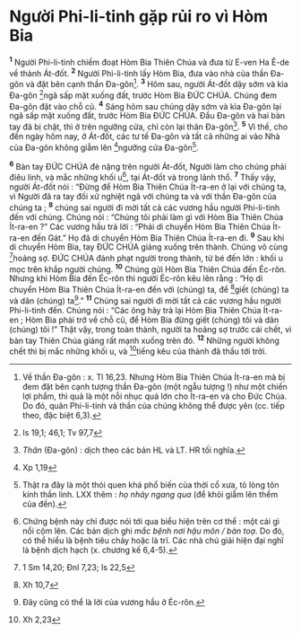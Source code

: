 # Người Phi-li-tinh gặp rủi ro vì Hòm Bia
<sup><b>1</b></sup> Người Phi-li-tinh chiếm đoạt Hòm Bia Thiên Chúa và đưa từ E-ven Ha Ê-de về thành Át-đốt. <sup><b>2</b></sup> Người Phi-li-tinh lấy Hòm Bia, đưa vào nhà của thần Đa-gôn và đặt bên cạnh thần Đa-gôn[^1]. <sup><b>3</b></sup> Hôm sau, người Át-đốt dậy sớm và kìa Đa-gôn [^1*]ngã sấp mặt xuống đất, trước Hòm Bia ĐỨC CHÚA. Chúng đem Đa-gôn đặt vào chỗ cũ. <sup><b>4</b></sup> Sáng hôm sau chúng dậy sớm và kìa Đa-gôn lại ngã sấp mặt xuống đất, trước Hòm Bia ĐỨC CHÚA. Đầu Đa-gôn và hai bàn tay đã bị chặt, thì ở trên ngưỡng cửa, chỉ còn lại thân Đa-gôn[^2]. <sup><b>5</b></sup> Vì thế, cho đến ngày hôm nay, ở Át-đốt, các tư tế Đa-gôn và tất cả những ai vào Nhà của Đa-gôn không giẫm lên [^2*]ngưỡng cửa Đa-gôn[^3].

<sup><b>6</b></sup> Bàn tay ĐỨC CHÚA đè nặng trên người Át-đốt, Người làm cho chúng phải điêu linh, và mắc những khối u[^4], tại Át-đốt và trong lãnh thổ. <sup><b>7</b></sup> Thấy vậy, người Át-đốt nói : “Đừng để Hòm Bia Thiên Chúa Ít-ra-en ở lại với chúng ta, vì Người đã ra tay đối xử nghiệt ngã với chúng ta và với thần Đa-gôn của chúng ta ; <sup><b>8</b></sup> chúng sai người đi mời tất cả các vương hầu người Phi-li-tinh đến với chúng. Chúng nói : “Chúng tôi phải làm gì với Hòm Bia Thiên Chúa Ít-ra-en ?” Các vương hầu trả lời : “Phải di chuyển Hòm Bia Thiên Chúa Ít-ra-en đến Gát.” Họ đã di chuyển Hòm Bia Thiên Chúa Ít-ra-en đi. <sup><b>9</b></sup> Sau khi di chuyển Hòm Bia, tay ĐỨC CHÚA giáng xuống trên thành. Chúng vô cùng [^3*]hoảng sợ. ĐỨC CHÚA đánh phạt người trong thành, từ bé đến lớn : khối u mọc trên khắp người chúng. <sup><b>10</b></sup> Chúng gửi Hòm Bia Thiên Chúa đến Éc-rôn. Nhưng khi Hòm Bia đến Éc-rôn thì người Éc-rôn kêu lên rằng : “Họ di chuyển Hòm Bia Thiên Chúa Ít-ra-en đến với (chúng) ta, để [^4*]giết (chúng) ta và dân (chúng) ta[^5].” <sup><b>11</b></sup> Chúng sai người đi mời tất cả các vương hầu người Phi-li-tinh đến. Chúng nói : “Các ông hãy trả lại Hòm Bia Thiên Chúa Ít-ra-en ; Hòm Bia phải trở về chỗ cũ, để Hòm Bia đừng giết (chúng) tôi và dân (chúng) tôi !” Thật vậy, trong toàn thành, người ta hoảng sợ trước cái chết, vì bàn tay Thiên Chúa giáng rất mạnh xuống trên đó. <sup><b>12</b></sup> Những người không chết thì bị mắc những khối u, và [^5*]tiếng kêu của thành đã thấu tới trời.

[^1]: Về thần Đa-gôn : x. Tl 16,23. Nhưng Hòm Bia Thiên Chúa Ít-ra-en mà bị đem đặt bên cạnh tượng thần Đa-gôn (một ngẫu tượng !) như một chiến lợi phẩm, thì quả là một nỗi nhục quá lớn cho Ít-ra-en và cho Đức Chúa. Do đó, quân Phi-li-tinh và thần của chúng không thể được yên (cc. tiếp theo, đặc biệt 6,3).
[^2]: <i>Thân</i> (Đa-gôn) : dịch theo các bản HL và LT. HR tối nghĩa.
[^3]: Thật ra đây là một thói quen khá phổ biến của thời cổ xưa, tỏ lòng tôn kính thần linh. LXX thêm : <i>họ nhảy ngang qua</i> (để khỏi giẫm lên thềm của đền).
[^4]: Chứng bệnh này chỉ được nói tới qua biểu hiện trên cơ thể : một cái gì nổi cộm lên. Các bản dịch ghi <i>mắc bệnh nơi hậu môn / bàn toạ</i>. Do đó, có thể hiểu là bệnh tiêu chảy hoặc là trĩ. Các nhà chú giải hiện đại nghĩ là bệnh dịch hạch (x. chương kế 6,4-5).
[^5]: Đây cũng có thể là lời của vương hầu ở Éc-rôn.
[^1*]: Is 19,1; 46,1; Tv 97,7
[^2*]: Xp 1,19
[^3*]: 1 Sm 14,20; Đnl 7,23; Is 22,5
[^4*]: Xh 10,7
[^5*]: Xh 2,23
